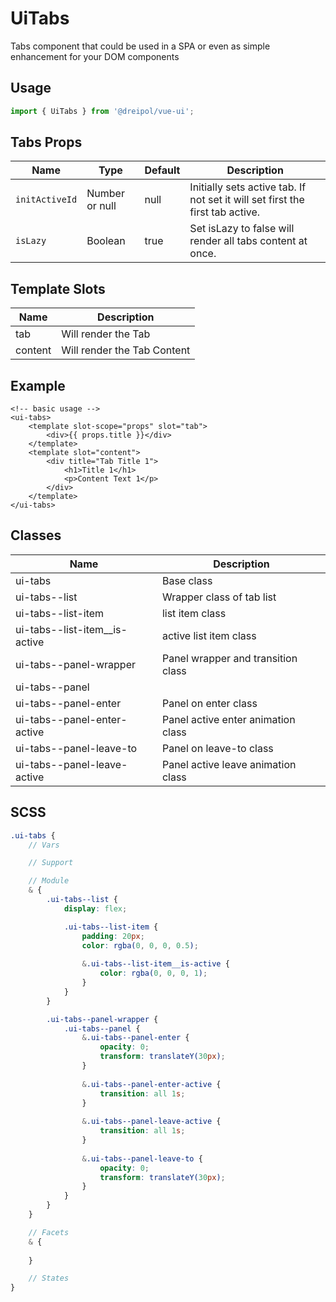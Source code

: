 # UiTabs
Tabs component that could be used in a SPA or even as simple enhancement for your DOM components

## Usage
```js
import { UiTabs } from '@dreipol/vue-ui';
```

## Tabs Props
| Name | Type | Default | Description
| --- | --- | ---| ---|
|`initActiveId` | Number or null | null | Initially sets active tab. If not set it will set first the first tab active.
|`isLazy` | Boolean | true | Set isLazy to false will render all tabs content at once.

## Template Slots
| Name | Description
| --- | --- |
|tab | Will render the Tab 
|content | Will render the Tab Content


## Example
```vue
<!-- basic usage -->
<ui-tabs>
    <template slot-scope="props" slot="tab">
        <div>{{ props.title }}</div>
    </template>
    <template slot="content">
        <div title="Tab Title 1">
            <h1>Title 1</h1>
            <p>Content Text 1</p>
        </div>
    </template>
</ui-tabs>
```

## Classes
| Name | Description
| --- | --- |
| ui-tabs | Base class
| ui-tabs--list | Wrapper class of tab list
| ui-tabs--list-item | list item class
| ui-tabs--list-item__is-active | active list item class
| ui-tabs--panel-wrapper | Panel wrapper and transition class
| ui-tabs--panel | 
| ui-tabs--panel-enter | Panel on enter class
| ui-tabs--panel-enter-active | Panel active enter animation class
| ui-tabs--panel-leave-to | Panel on leave-to class
| ui-tabs--panel-leave-active | Panel active leave animation class

## SCSS

```scss
.ui-tabs {
    // Vars

    // Support

    // Module
    & {
        .ui-tabs--list {
            display: flex;

            .ui-tabs--list-item {
                padding: 20px;
                color: rgba(0, 0, 0, 0.5);
                
                &.ui-tabs--list-item__is-active {
                    color: rgba(0, 0, 0, 1);
                }
            }
        }

        .ui-tabs--panel-wrapper {
            .ui-tabs--panel {
                &.ui-tabs--panel-enter {
                    opacity: 0;
                    transform: translateY(30px);
                }
    
                &.ui-tabs--panel-enter-active {
                    transition: all 1s;
                }
    
                &.ui-tabs--panel-leave-active {
                    transition: all 1s;
                }
    
                &.ui-tabs--panel-leave-to {
                    opacity: 0;
                    transform: translateY(30px);
                }
            }
        }
    }

    // Facets
    & {
       
    }

    // States
}

```

